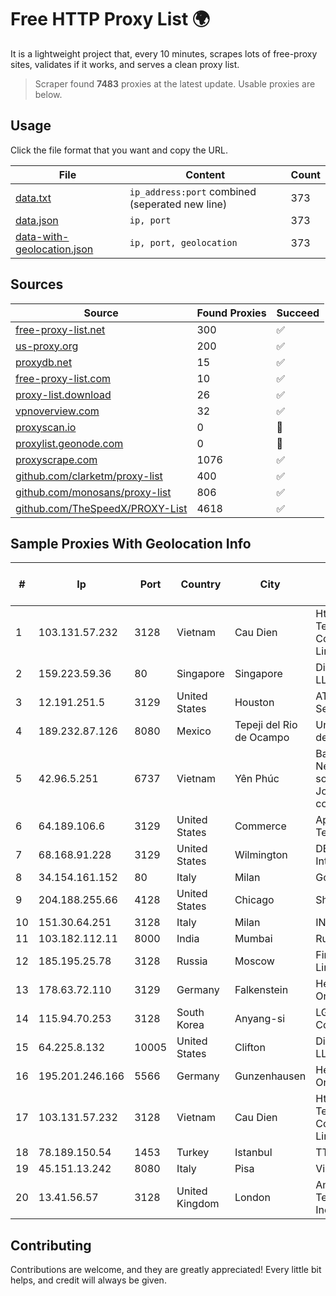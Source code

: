 
# Free HTTP Proxy List 🌍

It is a lightweight project that, every 10 minutes, scrapes lots of free-proxy sites, validates if it works, and serves a clean proxy list.


> Scraper found **7483** proxies at the latest update. Usable proxies are below.

## Usage

Click the file format that you want and copy the URL.


|File|Content|Count|
|----|-------|-----|
|[data.txt](https://raw.githubusercontent.com/themiralay/Proxy-List-World/master/data.txt)|`ip_address:port` combined (seperated new line)|373|
|[data.json](https://raw.githubusercontent.com/themiralay/Proxy-List-World/master/data.json)|`ip, port`|373|
|[data-with-geolocation.json](https://raw.githubusercontent.com/themiralay/Proxy-List-World/master/data-with-geolocation.json)|`ip, port, geolocation`|373|

## Sources

|Source|Found Proxies|Succeed|
|------|-------------|-------|
|[free-proxy-list.net](https://free-proxy-list.net)|300|✅|
|[us-proxy.org](https://www.us-proxy.org)|200|✅|
|[proxydb.net](http://proxydb.net)|15|✅|
|[free-proxy-list.com](https://free-proxy-list.com/?page=&port=&type%5B%5D=http&type%5B%5D=https&up_time=0&search=Search)|10|✅|
|[proxy-list.download](https://www.proxy-list.download/HTTP)|26|✅|
|[vpnoverview.com](https://vpnoverview.com/privacy/anonymous-browsing/free-proxy-servers)|32|✅|
|[proxyscan.io](https://www.proxyscan.io)|0|🚫|
|[proxylist.geonode.com](https://proxylist.geonode.com/api/proxy-list?limit=300&page=1&sort_by=lastChecked&sort_type=desc&protocols=http,https)|0|🚫|
|[proxyscrape.com](https://api.proxyscrape.com/v2/?request=displayproxies&protocol=http&timeout=10000&country=all&ssl=all&anonymity=all)|1076|✅|
|[github.com/clarketm/proxy-list](https://raw.githubusercontent.com/clarketm/proxy-list/master/proxy-list-raw.txt)|400|✅|
|[github.com/monosans/proxy-list](https://raw.githubusercontent.com/monosans/proxy-list/main/proxies/http.txt)|806|✅|
|[github.com/TheSpeedX/PROXY-List](https://raw.githubusercontent.com/TheSpeedX/PROXY-List/master/http.txt)|4618|✅|


## Sample Proxies With Geolocation Info

|#|Ip|Port|Country|City|Internet Service Provider|
|-|--|----|-------|----|-------------------------|
|1|103.131.57.232|3128|Vietnam|Cau Dien|Httvserver Technology Company Limited|
|2|159.223.59.36|80|Singapore|Singapore|DigitalOcean, LLC|
|3|12.191.251.5|3129|United States|Houston|AT&T Services, Inc.|
|4|189.232.87.126|8080|Mexico|Tepeji del Rio de Ocampo|Uninet S.A. de C.V.|
|5|42.96.5.251|6737|Vietnam|Yên Phúc|Bach Kim Network solutions Join stock company|
|6|64.189.106.6|3129|United States|Commerce|Apogee Telecom Inc.|
|7|68.168.91.228|3129|United States|Wilmington|DBS International|
|8|34.154.161.152|80|Italy|Milan|Google LLC|
|9|204.188.255.66|4128|United States|Chicago|Sharktech|
|10|151.30.64.251|3128|Italy|Milan|INFOSTRADA|
|11|103.182.112.11|8000|India|Mumbai|Ruhi Infotech|
|12|185.195.25.78|3128|Russia|Moscow|First Server Limited|
|13|178.63.72.110|3129|Germany|Falkenstein|Hetzner Online GmbH|
|14|115.94.70.253|3128|South Korea|Anyang-si|LG DACOM Corporation|
|15|64.225.8.132|10005|United States|Clifton|DigitalOcean, LLC|
|16|195.201.246.166|5566|Germany|Gunzenhausen|Hetzner Online GmbH|
|17|103.131.57.232|3128|Vietnam|Cau Dien|Httvserver Technology Company Limited|
|18|78.189.150.54|1453|Turkey|Istanbul|TTNet A.S.|
|19|45.151.13.242|8080|Italy|Pisa|Vianova spa|
|20|13.41.56.57|3128|United Kingdom|London|Amazon Technologies Inc.|



## Contributing

Contributions are welcome, and they are greatly appreciated! Every
little bit helps, and credit will always be given.

